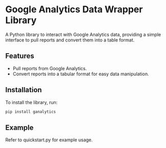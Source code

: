 # Google Analytics Data Wrapper Library

A Python library to interact with Google Analytics data, providing a simple interface to pull reports and convert them into a table format.

## Features

- Pull reports from Google Analytics.
- Convert reports into a tabular format for easy data manipulation.

## Installation

To install the library, run:

```bash
pip install ganalytics

```

## Example
Refer to quickstart.py for example usage.